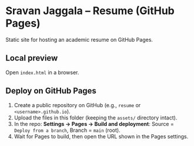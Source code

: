 # Sravan Jaggala – Resume (GitHub Pages)

Static site for hosting an academic resume on GitHub Pages.

## Local preview
Open `index.html` in a browser.

## Deploy on GitHub Pages
1. Create a public repository on GitHub (e.g., `resume` or `<username>.github.io`).
2. Upload the files in this folder (keeping the `assets/` directory intact).
3. In the repo: **Settings → Pages → Build and deployment**: Source = `Deploy from a branch`, Branch = `main` (root).
4. Wait for Pages to build, then open the URL shown in the Pages settings.
